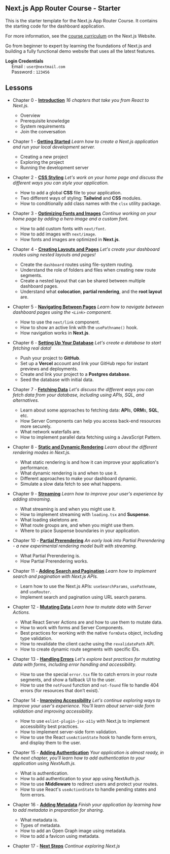 ## Next.js App Router Course - Starter

This is the starter template for the Next.js App Router Course. It contains the starting code for the dashboard application.

For more information, see the [course curriculum](https://nextjs.org/learn) on the Next.js Website.

Go from beginner to expert by learning the foundations of Next.js and building a fully functional demo website that uses all the latest features.

**Login Credentials** <br>
&nbsp;&nbsp;&nbsp;&nbsp; Email : `user@nextmail.com`<br> 
&nbsp;&nbsp;&nbsp;&nbsp; Password : `123456`

## Lessons

* Chapter 0 - [**Introduction**](https://nextjs.org/learn/dashboard-app)
    *16 chapters that take you from React to Next.js.*
    - Overview
    - Prerequisite knowledge
    - System requirements
    - Join the conversation
* Chapter 1 - [**Getting Started**](https://nextjs.org/learn/dashboard-app/getting-started)
    *Learn how to create a Next.js application and run your local development server.*
    - Creating a new project
    - Exploring the project
    - Running the development server

* Chapter 2 - [**CSS Styling**](https://nextjs.org/learn/dashboard-app/css-styling)
    *Let's work on your home page and discuss the different ways you can style your application.*
    - How to add a global **CSS** file to your application.
    - Two different ways of styling: **Tailwind** and **CSS** modules.
    - How to conditionally add class names with the ``clsx`` utility package.

* Chapter 3 - [**Optimizing Fonts and Images**](https://nextjs.org/learn/dashboard-app/optimizing-fonts-images)
    *Continue working on your home page by adding a hero image and a custom font.*
    - How to add custom fonts with ``next/font``.
    - How to add images with ``next/image``.
    - How fonts and images are optimized in **Next.js**.

* Chapter 4 - [**Creating Layouts and Pages**](https://nextjs.org/learn/dashboard-app/creating-layouts-and-pages)
    *Let's create your dashboard routes using nested layouts and pages!*
    - Create the ``dashboard`` routes using file-system routing.
    - Understand the role of folders and files when creating new route segments.
    - Create a nested layout that can be shared between multiple dashboard pages.
    - Understand what **colocation**, **partial rendering**, and the **root layout** are.

* Chapter 5 - [**Navigating Between Pages**](https://nextjs.org/learn/dashboard-app/navigating-between-pages)
    *Learn how to navigate between dashboard pages using the `<Link>` component.*
    - How to use the `next/link` component.
    - How to show an active link with the ``usePathname()`` hook.
    - How navigation works in **Next.js**.

* Chapter 6 - [**Setting Up Your Database**](https://nextjs.org/learn/dashboard-app/setting-up-your-database)
    *Let's create a database to start fetching real data!*
    - Push your project to **GitHub**.
    - Set up a **Vercel** account and link your GitHub repo for instant previews and deployments.
    - Create and link your project to a **Postgres database**.
    - Seed the database with initial data.

* Chapter 7 - [**Fetching Data**](https://nextjs.org/learn/dashboard-app/fetching-data)
    *Let's discuss the different ways you can fetch data from your database, including using APIs, SQL, and alternatives.*
    - Learn about some approaches to fetching data: **API**s, **ORM**s, **SQL**, etc.
    - How Server Components can help you access back-end resources more securely.
    - What network waterfalls are.
    - How to implement parallel data fetching using a JavaScript Pattern.

* Chapter 8 - [**Static and Dynamic Rendering**](https://nextjs.org/learn/dashboard-app/static-and-dynamic-rendering)
    *Learn about the different rendering modes in Next.js.*
    - What static rendering is and how it can improve your application's performance.
    - What dynamic rendering is and when to use it.
    - Different approaches to make your dashboard dynamic.
    - Simulate a slow data fetch to see what happens.

* Chapter 9 - [**Streaming**](https://nextjs.org/learn/dashboard-app/streaming)
    *Learn how to improve your user's experience by adding streaming.*
    - What streaming is and when you might use it.
    - How to implement streaming with ``loading.tsx`` and **Suspense**.
    - What loading skeletons are.
    - What route groups are, and when you might use them.
    - Where to place Suspense boundaries in your application.

* Chapter 10 - [**Partial Prerendering**](https://nextjs.org/learn/dashboard-app/partial-prerendering)
    *An early look into Partial Prerendering - a new experimental rendering model built with streaming.*
    - What Partial Prerendering is.
    - How Partial Prerendering works.

* Chapter 11 - [**Adding Search and Pagination**](https://nextjs.org/learn/dashboard-app/adding-search-and-pagination)
    *Learn how to implement search and pagination with Next.js APIs.*
    - Learn how to use the Next.js APIs: ``useSearchParams``, ``usePathname``, and ``useRouter``.
    - Implement search and pagination using URL search params.

* Chapter 12 - [**Mutating Data**](https://nextjs.org/learn/dashboard-app/mutating-data)
    *Learn how to mutate data with Server Actions.*
    - What React Server Actions are and how to use them to mutate data.
    - How to work with forms and Server Components.
    - Best practices for working with the native ``formData`` object, including type validation.
    - How to revalidate the client cache using the ``revalidatePath`` API.
    - How to create dynamic route segments with specific IDs.

* Chapter 13 - [**Handling Errors**](https://nextjs.org/learn/dashboard-app/error-handling)
    *Let's explore best practices for mutating data with forms, including error handling and accessibility.*
    - How to use the special ``error.tsx`` file to catch errors in your route segments, and show a fallback UI to the user.
    - How to use the ``notFound`` function and ``not-found`` file to handle 404 errors (for resources that don’t exist).`

* Chapter 14 - [**Improving Accessibility**](https://nextjs.org/learn/dashboard-app/improving-accessibility)
    *Let's continue exploring ways to improve your user's experience. You'll learn about server-side form validation and improving accessibility.*
    - How to use ``eslint-plugin-jsx-a11y`` with Next.js to implement accessibility best practices.
    - How to implement server-side form validation.
    - How to use the React ``useActionState`` hook to handle form errors, and display them to the user.

* Chapter 15 - [**Adding Authentication**](https://nextjs.org/learn/dashboard-app/adding-authentication)
    *Your application is almost ready, in the next chapter, you'll learn how to add authentication to your application using NextAuth.js.*
    - What is authentication.
    - How to add authentication to your app using NextAuth.js.
    - How to use **Middleware** to redirect users and protect your routes.
    - How to use React's ``useActionState`` to handle pending states and form errors.

* Chapter 16 - [**Adding Metadata**](https://nextjs.org/learn/dashboard-app/adding-metadata) 
    *Finish your application by learning how to add metadata in preparation for sharing.*
    - What metadata is.
    - Types of metadata.
    - How to add an Open Graph image using metadata.
    - How to add a favicon using metadata.

* Chapter 17 - [**Next Steps**](https://nextjs.org/learn/dashboard-app/next-steps)
    *Continue exploring Next.js*